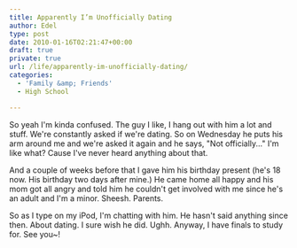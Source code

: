 ```yaml
---
title: Apparently I’m Unofficially Dating
author: Edel
type: post
date: 2010-01-16T02:21:47+00:00
draft: true
private: true
url: /life/apparently-im-unofficially-dating/
categories:
  - 'Family &amp; Friends'
  - High School

---
```

So yeah I'm kinda confused. The guy I like, I hang out with him a lot and stuff. We're constantly asked if we're dating. So on Wednesday he puts his arm around me and we're asked it again and he says, "Not officially..." I'm like what? Cause I've never heard anything about that.

And a couple of weeks before that I gave him his birthday present (he's 18 now. His birthday two days after mine.) He came home all happy and his mom got all angry and told him he couldn't get involved with me since he's an adult and I'm a minor. Sheesh. Parents.

So as I type on my iPod, I'm chatting with him. He hasn't said anything since then. About dating. I sure wish he did. Ughh. Anyway, I have finals to study for. See you~!


